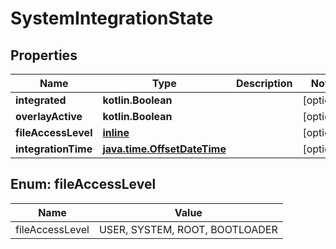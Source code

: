 
# SystemIntegrationState

## Properties
| Name | Type | Description | Notes |
| ------------ | ------------- | ------------- | ------------- |
| **integrated** | **kotlin.Boolean** |  |  [optional] |
| **overlayActive** | **kotlin.Boolean** |  |  [optional] |
| **fileAccessLevel** | [**inline**](#FileAccessLevel) |  |  [optional] |
| **integrationTime** | [**java.time.OffsetDateTime**](java.time.OffsetDateTime.md) |  |  [optional] |


<a id="FileAccessLevel"></a>
## Enum: fileAccessLevel
| Name | Value |
| ---- | ----- |
| fileAccessLevel | USER, SYSTEM, ROOT, BOOTLOADER |



